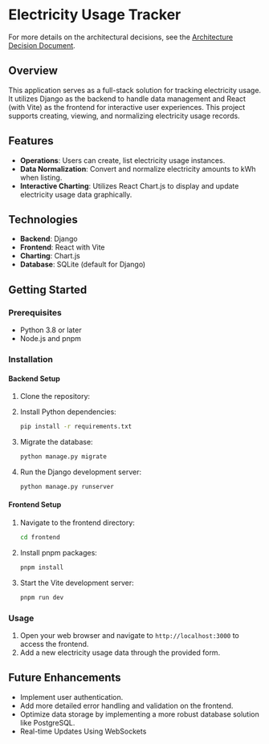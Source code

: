 # Electricity Usage Tracker

For more details on the architectural decisions, see the [Architecture Decision Document](./Architecture_Decision.md).

## Overview

This application serves as a full-stack solution for tracking electricity usage. It utilizes Django as the backend to handle data management and React (with Vite) as the frontend for interactive user experiences. This project supports creating, viewing, and normalizing electricity usage records.

## Features

- **Operations**: Users can create, list electricity usage instances.
- **Data Normalization**: Convert and normalize electricity amounts to kWh when listing.
- **Interactive Charting**: Utilizes React Chart.js to display and update electricity usage data graphically.

## Technologies

- **Backend**: Django
- **Frontend**: React with Vite
- **Charting**: Chart.js
- **Database**: SQLite (default for Django)

## Getting Started

### Prerequisites

- Python 3.8 or later
- Node.js and pnpm

### Installation

#### Backend Setup

1. Clone the repository:

2. Install Python dependencies:

   ```bash
   pip install -r requirements.txt
   ```

3. Migrate the database:

   ```bash
   python manage.py migrate
   ```

4. Run the Django development server:

   ```bash
   python manage.py runserver
   ```

#### Frontend Setup

1. Navigate to the frontend directory:

   ```bash
   cd frontend
   ```

2. Install pnpm packages:

   ```bash
   pnpm install
   ```

3. Start the Vite development server:

   ```bash
   pnpm run dev
   ```

### Usage

1. Open your web browser and navigate to `http://localhost:3000` to access the frontend.
2. Add a new electricity usage data through the provided form.

## Future Enhancements

- Implement user authentication.
- Add more detailed error handling and validation on the frontend.
- Optimize data storage by implementing a more robust database solution like PostgreSQL.
- Real-time Updates Using WebSockets
